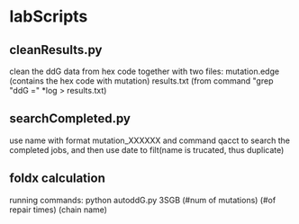 # labScripts
## cleanResults.py
clean the ddG data from hex code
together with two files:
mutation.edge (contains the hex code with mutation)
results.txt (from command "grep "ddG =" *log > results.txt)

## searchCompleted.py
use name with format mutation_XXXXXX and command qacct to search the completed jobs, and then use date to filt(name is trucated, thus duplicate)

## foldx calculation
running commands: 
python autoddG.py 3SGB (#num of mutations) (#of repair times) (chain name) 
